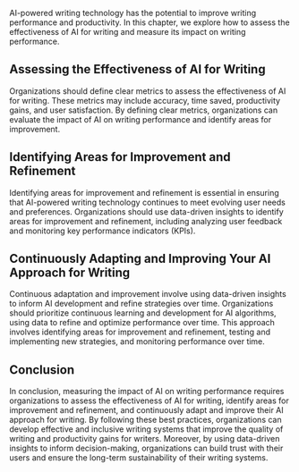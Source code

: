 

AI-powered writing technology has the potential to improve writing performance and productivity. In this chapter, we explore how to assess the effectiveness of AI for writing and measure its impact on writing performance.

Assessing the Effectiveness of AI for Writing
---------------------------------------------

Organizations should define clear metrics to assess the effectiveness of AI for writing. These metrics may include accuracy, time saved, productivity gains, and user satisfaction. By defining clear metrics, organizations can evaluate the impact of AI on writing performance and identify areas for improvement.

Identifying Areas for Improvement and Refinement
------------------------------------------------

Identifying areas for improvement and refinement is essential in ensuring that AI-powered writing technology continues to meet evolving user needs and preferences. Organizations should use data-driven insights to identify areas for improvement and refinement, including analyzing user feedback and monitoring key performance indicators (KPIs).

Continuously Adapting and Improving Your AI Approach for Writing
----------------------------------------------------------------

Continuous adaptation and improvement involve using data-driven insights to inform AI development and refine strategies over time. Organizations should prioritize continuous learning and development for AI algorithms, using data to refine and optimize performance over time. This approach involves identifying areas for improvement and refinement, testing and implementing new strategies, and monitoring performance over time.

Conclusion
----------

In conclusion, measuring the impact of AI on writing performance requires organizations to assess the effectiveness of AI for writing, identify areas for improvement and refinement, and continuously adapt and improve their AI approach for writing. By following these best practices, organizations can develop effective and inclusive writing systems that improve the quality of writing and productivity gains for writers. Moreover, by using data-driven insights to inform decision-making, organizations can build trust with their users and ensure the long-term sustainability of their writing systems.
